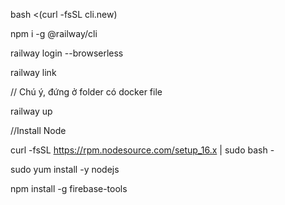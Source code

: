 bash <(curl -fsSL cli.new)

npm i -g @railway/cli

railway login --browserless

railway link

// Chú ý, đứng ở folder có docker file

railway up

//Install Node

curl -fsSL https://rpm.nodesource.com/setup_16.x | sudo bash -

sudo yum install -y nodejs

npm install -g firebase-tools
